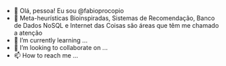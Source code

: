 - 👋 Olá, pessoa! Eu sou @fabioprocopio
- 👀 Meta-heurísticas Bioinspiradas, Sistemas de Recomendação, Banco de Dados NoSQL e Internet das Coisas são áreas que têm me chamado a atenção 
- 🌱 I’m currently learning ...
- 💞️ I’m looking to collaborate on ...
- 📫 How to reach me ...

<!---
fabioprocopio/fabioprocopio is a ✨ special ✨ repository because its `README.md` (this file) appears on your GitHub profile.
You can click the Preview link to take a look at your changes.
--->
